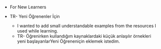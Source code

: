 
- For New Learners
- TR- Yeni  Öğrenenler  İçin

  - I wanted to add small understandable examples from the resources I used while learning.
  - TR- Öğrenirken kullandığım kaynaklardaki küçük anlaşılır örnekleri yeni başlayanlarYeni Öğreneniçin eklemek istedim.
